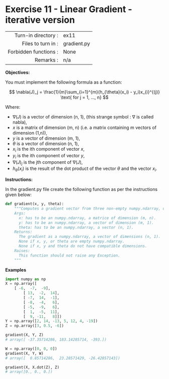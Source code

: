 # Exercise 11 - Linear Gradient - iterative version

|                         |                    |
| -----------------------:| ------------------ |
|   Turn-in directory :   |  ex11              |
|   Files to turn in :    |  gradient.py       |
|   Forbidden functions : |  None              |
|   Remarks :             |  n/a               |

**Objectives:**

You must implement the following formula as a function:  

$$
\nabla(J)_j = \frac{1}{m}\sum_{i=1}^{m}(h_{\theta}(x_i) - y_i)x_{i}^{(j)} \text{ for j = 1, ..., n}
$$

Where:  
- $\nabla(J)$ is a vector of dimension (n, 1), (this strange symbol : $\nabla$ is called nabla),
- $x$ is a matrix of dimension (m, n) (i.e. a matrix containing m vectors of dimension (1,n)),
- $y$ is a vector of dimension (m, 1),
- $\theta$ is a vector of dimension (n, 1),
- $x_i$ is the ith component of vector $x$,
- $y_i$ is the ith component of vector $y$,
- $\nabla(J)_j$ is the jth component of $\nabla(J)$,
- $h_{\theta}(x_i)$ is the result of the dot product of the vector $\theta$ and the vector $x_i$.

**Instructions:**

In the gradient.py file create the following function as per the instructions given below:
```python
def gradient(x, y, theta):
    """Computes a gradient vector from three non-empty numpy.ndarray, using a for-loop. The two arrays must have the compatible dimensions.
    Args:
      x: has to be an numpy.ndarray, a matrice of dimension (m, n).
      y: has to be an numpy.ndarray, a vector of dimension (m, 1).
      theta: has to be an numpy.ndarray, a vector (n, 1).
    Returns:
      The gradient as a numpy.ndarray, a vector of dimensions (n, 1).
      None if x, y, or theta are empty numpy.ndarray.
      None if x, y and theta do not have compatible dimensions.
    Raises:
      This function should not raise any Exception.
    """
```

**Examples** 
```python
import numpy as np
X = np.array([
	[ -6,  -7,  -9],
        [ 13,  -2,  14],
        [ -7,  14,  -1],
        [ -8,  -4,   6],
        [ -5,  -9,   6],
        [  1,  -5,  11],
        [  9, -11,   8]])
Y = np.array([2, 14, -13, 5, 12, 4, -19])
Z = np.array([3, 0.5, -6])

gradient(X, Y, Z)
# array([ -37.35714286, 183.14285714, -393.])

W = np.array([0, 0, 0])
gradient(X, Y, W)
# array([  0.85714286,  23.28571429, -26.42857143])

gradient(X, X.dot(Z), Z)
# array([0., 0., 0.])
```
